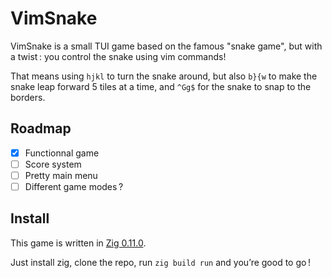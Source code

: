 # VimSnake

VimSnake is a small TUI game based on the famous "snake game", but with a
twist : you control the snake using vim commands!

That means using `hjkl` to turn the snake around, but also `b}{w` to make the
snake leap forward 5 tiles at a time, and `^Gg$` for the snake to snap to the
borders.

## Roadmap

- [X] Functionnal game
- [ ] Score system
- [ ] Pretty main menu
- [ ] Different game modes ?

## Install

This game is written in [Zig 0.11.0](https://ziglang.org/download/).

Just install zig, clone the repo, run `zig build run` and you’re good to go !
